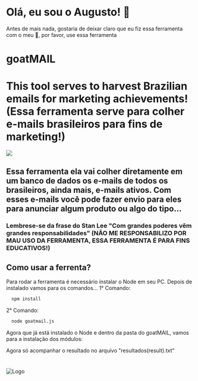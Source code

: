 # Olá, eu sou o Augusto! 👋
Antes de mais nada, gostaria de deixar claro que eu fiz essa ferramenta com o meu 💓, por favor, use essa ferramenta 
# goatMAIL
<h1>This tool serves to harvest Brazilian emails for marketing achievements! (Essa ferramenta serve para colher e-mails brasileiros para fins de marketing!)</h1>
<img src="https://user-images.githubusercontent.com/121616883/210108254-feedaa44-4c1a-467d-902d-f80110f61db7.png">
<h2> Essa ferramenta ela vai colher diretamente em um banco de dados os e-mails de todos os brasileiros, ainda mais, e-mails ativos. Com esses e-mails você pode
fazer envio para eles para anunciar algum produto ou algo do tipo...</h2>
<h3> Lembrese-se da frase do Stan Lee "Com grandes poderes vêm grandes responsabilidades" (NÃO ME RESPONSABILIZO POR MAU USO DA FERRAMENTA, ESSA FERRAMENTA É PARA FINS EDUCATIVOS!)</h3>
<h2> Como usar a ferrenta?</h2>
Para rodar a ferramenta é necessário instalar o Node em seu PC.
Depois de instalado vamos para os comandos...
1° Comando:

```bash
  npm install
```
2° Comando: 
```bash
  node goatmail.js
```
Agora que já está instalado o Node e dentro da pasta do goatMAIL, vamos para a instalação dos módulos:<br>

Agora só acompanhar o resultado no arquivo "resultados(result).txt"

#
![Logo](https://user-images.githubusercontent.com/121616883/210116576-7238214d-901f-4bab-a854-622c69fefdd9.png) 

